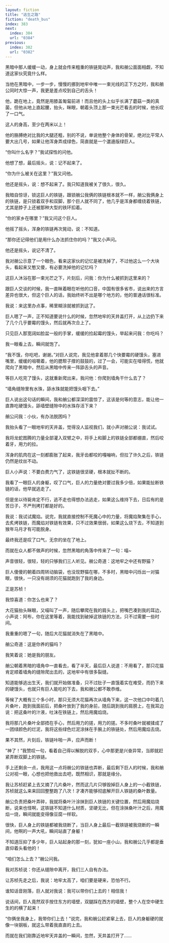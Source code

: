```yaml
---
layout: fiction
title: "逃生之路"
fiction: "death_bus"
index: 383
next:
  index: 384
  url: "0384"
previous:
  index: 382
  url: "0382"
---
```

黑暗中那人缓缓一动，身上就会传来粗重的铁链晃动声，我和艄公面面相觑，不知道这家伙究竟什么样。

当他在黑暗中，一步一步，慢慢的挪到地牢中唯一一束光线的正下方之时，我和艄公同时大惊一声，我更是差点咬到自己的舌头！

他，跪在地上，竟然是用膝盖匍匐前进！而且他的头上似乎长满了蘑菇一类的真菌，但他从地上直起腰，抬头，眯眼，朝着头顶上那一束光芒看去的时候，他长叹了一口气。

这人的身高，至少在两米以上！

他的胳膊绝对比我的大腿还粗，别的不说，单说他整个身体的骨架，绝对比平常人要大出几号，如果让他浑身弄成绿色，简直就是一个邋遢版绿巨人。

“你叫什么名字？”我试探性的问他。

他想了想，最后摇头，说：记不起来了。

“你为什么被关在这里？”我又问他。

他还是摇头，说：想不起来了。我只知道我被关了很久，很久。

我暗自惊讶，锁这巨人的铁链，跟锁艄公我俩的铁链根本就不一样，艄公我俩身上的铁链，是只锁着双手和双脚，那个巨人就不同了，他几乎是浑身都缠绕着铁链，尤其是脖子上还被那种大型的铁环扣着。

“你的家乡在哪里？”我又问这个巨人。

他摇了摇头，浑身的铁链再次晃动，说：不知道。

“那你还记得他们是用什么办法抓住你的吗？”我又小声问。

他还是摇头，说记不清了。

我对艄公示意了一个眼色，看来这家伙的记忆是被洗掉了，不过他这么一个大块头，看起来又憨又傻，有必要洗掉他的记忆吗？

这巨人沐浴在那一束光芒之下，片刻后，问我：你为什么被抓到这里来的？

跟巨人交谈的时候，我一直眯着眼在听他的口音，中国有很多省市，说出来的方言差异也很大，但这个巨人的话，我始终听不出是哪个地方的，他的普通话很标准。

我说：来这里办点事，稀里糊涂就被抓到这了。

巨人嗯了一声，正不知道要说什么的时候，忽然地牢的天井盖打开，从上边扔下来了几个几乎要霉的馒头，然后就再次合上了。

只见巨人那宽阔如脸盆一般的手掌，缓缓的捡起霉的馒头，举起来问我：你吃吗？

我一眼看上去，瞬间就饱了。

“我不饿，你吃吧，谢谢。”对巨人说完，我见他拿着那几个快要霉的硬馒头，塞进嘴里，缓缓的咀嚼着，他的腮帮子撑的鼓鼓的，过了一会，可能实在噎得慌，他就爬向了黑暗中，然后从黑暗中传来一阵舔舌头的声音。

等巨人吃完了馒头，这就重新爬出来，我问他：你爬到墙角干什么去了？

“墙角缝隙里有水珠，舔水珠就能把馒头咽下去。”

巨人说出这句话的瞬间，我和艄公都深深的震惊了，这该是何等的意志，能让他一直靠吃硬馒头，舔墙壁缝隙中的水珠存活下来？

艄公问我：小伙，有办法脱困吗？

我抬头看了一眼地牢的天井盖，觉得没人监视我们，就小声对艄公说：我试试。

我将龙蛇图腾的力量全部灌入双臂之中，将手上和脚上的铁链全部都绷直，然后咬着牙，用力的拉。

浑身的肌肉在这一刻都膨胀了起来，我牙齿都咬的嘎嘣响，但拉了许久之后，铁链仍然是纹丝不动。

巨人小声说：不要白费力气了，这铁链很坚硬，根本就扯不断的。

我看了一眼巨人的身躯，叹了口气，巨人的力量绝对要过我多少倍，如果能扯断铁链的话，他早就逃走了。

但是坐以待毙肯定不行，逃不走也得想办法逃走，如果这么维持下去，日后有的是苦日子，不严刑拷打都是好的。

我说：我试试魔焰。说完，我就直接控制不死魔心中的力量，将魔焰聚集在手心，去炙烤铁链，而魔焰对铁链有效果，只不过效果很弱，如果这么烧下去，不知道到猴年马月才有可能脱身。

最终我还是叹了口气，无奈的坐在了地上。

而就在众人都不做声的时候，忽然黑暗的角落中传来了一句：喵~

声音很轻，很轻，轻的只够我们三人听见。艄公奇道：这地牢之中还有野猫？

巨人傻傻的朝着四周转动脑袋，也没现野猫在哪，不多时，黑暗中闪烁出一对猫眼，很快，一只没有胡须的花猫就跑到了我的身边。

正是苏桢！

我惊喜道：你怎么也来了？

大花猫抬头眯眼，又喵叫了一声，随后攀爬在我的肩头上，把嘴巴凑到我的耳边，小声说：阿布，你在这里等着，我能找到破掉这铁链的方法，只不过需要一些时间。

我重重的嗯了一句，随后大花猫就消失在了黑暗中。

艄公奇道：这是你养的猫吗？

我笑着说：她是我的朋友。

艄公朝着黑暗的墙角中一直看去，看了半天，最后巨人说道：不用看了，那只花猫肯定顺着墙角的缝隙爬出去的，这地牢中有很多裂缝。

知道能够逃出生天，我们就开始做准备，只不过肚子一直饿着实在难受，而扔下来的硬馒头，也就只有巨人能吃的下去，我和艄公都不敢恭维。

等候了大概有三个多小时，那只无须大花猫再次从墙角下来，这一次他口中叼着几片桑叶，跑到我面前后，把桑叶放到了我的身前，随后跳到我的肩膀上，在我耳边说：把这桑叶的汁液，吐沫在铁链上，然后用魔焰烧。

我将那几片桑叶全部捂在手心，然后用力的搓，用力的搓。不多时桑叶就被揉成了一团绿颜色的烂泥，我将这些绿色烂泥涂抹在手腕上的铁链处，然后用魔焰去烧。

果不其然，片刻后，铁链咔啪一声，应声而断！

“神了！”我赞叹一句，看着自己得以解脱的双手，心中那更是兴奋异常，当即就赶紧弄断双脚上的铁链。

手上还剩余一点，我用这一点将艄公的铁链也弄断，最后剩下巨人的时候，我和艄公对视一眼，心想也把他救出去吧，既然相识，那就是缘分。

我让苏桢赶紧上去又摘了几片桑叶，然而这几片只够毁掉巨人身上的一小截铁链，苏桢就这么来来回回整整跑了八次！才凑齐能够彻底解开巨人铁链的桑叶数量。

艄公负责把桑叶弄碎，我就将桑叶汁涂抹到巨人铁链的关键位置，然后用魔焰烧断，说来也怪啊，这铁链不知道什么材质，坚硬无比，但在涂抹桑叶汁之后，用魔焰一烧，瞬间就能变得像豆腐一样软。

很快，巨人身上的铁链都被我烧断了，当巨人身上最后一截铁链被我烧断的一瞬间，他啊的一声大吼，瞬间站直了身躯！

不知道压抑了多少年，巨人站起身的那一刻，犹如一座小山，我和艄公几乎都是垂直仰着头看他的！

“咱们怎么上去？”艄公问我。

我对苏桢说：你还从缝隙中离开，我们三人自有办法。

让苏桢先走之后，我说：地牢太高了，咱们要是硬来，恐怕不行。

谁知话音刚落，巨人就对我说：我可以带你们上去的！相信我！

说话间，巨人竟然双手按住东方的墙壁，双腿踩在西方的墙壁，整个人在空中硬生生的的横了起来！

“你俩坐我身上，我带你们上去！”说完，我和艄公赶紧窜上去，巨人的身躯硬的就像一块钢板，就这么带着我直直的上去。

而就在我们刚靠近地牢天井盖的一瞬间，忽然，天井盖打开了……